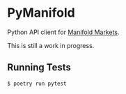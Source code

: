 # PyManifold

Python API client for [Manifold Markets](https://manifold.markets).

This is still a work in progress.

## Running Tests

```sh
$ poetry run pytest
```
